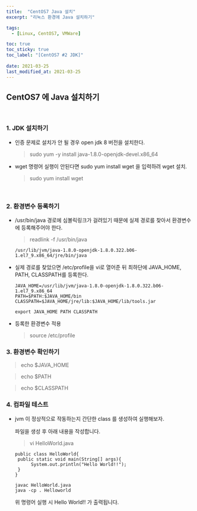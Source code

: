 ```yaml
---
title:  "CentOS7 Java 설치"
excerpt: "리눅스 환경에 Java 설치하기"

tags:
  - [Linux, CentOS7, VMWare]

toc: true
toc_sticky: true
toc_label: "[CentOS7 #2 JDK]"
 
date: 2021-03-25
last_modified_at: 2021-03-25
---
```


## CentOS7 에 Java 설치하기
<br>


### 1. JDK 설치하기
- 인증 문제로 설치가 안 될 경우 open jdk 8 버전을 설치한다.
  > sudo yum -y install java-1.8.0-openjdk-devel.x86_64

- wget 명령어 실행이 안된다면 sudo yum install wget 을 입력하려 wget 설치.
  > sudo yum install wget

<br>

### 2. 환경변수 등록하기
- /usr/bin/java 경로에 심볼릭링크가 걸려있기 때문에 실제 경로를 찾아서 환경변수에 등록해주어야 한다.

  > readlink -f /usr/bin/java
  ```
  /usr/lib/jvm/java-1.8.0-openjdk-1.8.0.322.b06-1.el7_9.x86_64/jre/bin/java
  ```
  

- 실제 경로를 찾았으면 /etc/profile을 vi로 열어준 뒤 최하단에 JAVA_HOME, PATH, CLASSPATH를 등록한다.
  ```
  JAVA_HOME=/usr/lib/jvm/java-1.8.0-openjdk-1.8.0.322.b06-1.el7_9.x86_64
  PATH=$PATH:$JAVA_HOME/bin
  CLASSPATH=$JAVA_HOME/jre/lib:$JAVA_HOME/lib/tools.jar

  export JAVA_HOME PATH CLASSPATH
  ```

- 등록한 환경변수 적용
  > source /etc/profile


### 3. 환경변수 확인하기
  > echo $JAVA_HOME

  > echo $PATH

  > echo $CLASSPATH

### 4. 컴파일 테스트
- jvm 이 정상적으로 작동하는지 간단한 class 를 생성하여 실행해보자.
  
  파일을 생성 후 아래 내용을 작성합니다.
  
  > vi HelloWorld.java
  
  ```
  public class HelloWorld{
   public static void main(String[] args){
        System.out.println("Hello World!!");
   }
  }
  ```
  ```
  javac HelloWorld.java
  java -cp . Helloworld
  ```

  위 명령어 실행 시 Hello World!! 가 출력됩니다.




